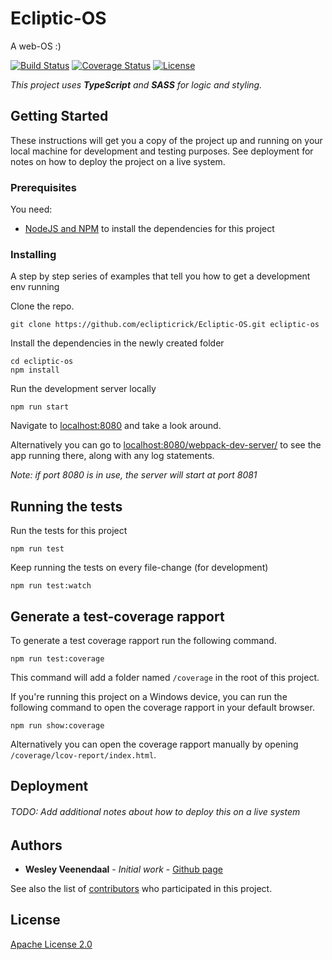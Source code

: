 # Ecliptic-OS
A web-OS :)

[![Build Status](https://travis-ci.com/eclipticrick/Ecliptic-OS.svg?branch=master)](https://travis-ci.com/eclipticrick/Ecliptic-OS)
[![Coverage Status](https://coveralls.io/repos/github/eclipticrick/Ecliptic-OS/badge.svg?branch=master)](https://coveralls.io/github/eclipticrick/Ecliptic-OS?branch=master)
[![License](https://img.shields.io/badge/License-Apache%202.0-blue.svg)](https://opensource.org/licenses/Apache-2.0)

_This project uses __TypeScript__ and __SASS__ for logic and styling._

## Getting Started

These instructions will get you a copy of the project up and running on your local machine for development and testing purposes. See deployment for notes on how to deploy the project on a live system.

### Prerequisites

You need:
* [NodeJS and NPM](https://nodejs.org/) to install the dependencies for this project


### Installing

A step by step series of examples that tell you how to get a development env running

Clone the repo.
```
git clone https://github.com/eclipticrick/Ecliptic-OS.git ecliptic-os
```

Install the dependencies in the newly created folder

```
cd ecliptic-os
npm install
```

Run the development server locally
```
npm run start
```
Navigate to [localhost:8080](http://localhost:8080) and take a look around.

Alternatively you can go to [localhost:8080/webpack-dev-server/](http://localhost:8080/webpack-dev-server/) to see the app running there, along with any log statements.

*Note: if port 8080 is in use, the server will start at port 8081*

## Running the tests

Run the tests for this project
```
npm run test
```

Keep running the tests on every file-change (for development)
```
npm run test:watch
```

## Generate a test-coverage rapport

To generate a test coverage rapport run the following command.
```
npm run test:coverage
```
This command will add a folder named `/coverage` in the root of this project. 

If you're running this project on a Windows device, you can run the following command to open the coverage rapport in your default browser.
```
npm run show:coverage
```
Alternatively you can open the coverage rapport manually by opening `/coverage/lcov-report/index.html`.

## Deployment

###### TODO: Add additional notes about how to deploy this on a live system

## Authors

* **Wesley Veenendaal** - *Initial work* - [Github page](https://github.com/eclipticrick)

See also the list of [contributors](https://github.com/eclipticrick/Ecliptic-OS/contributors) who participated in this project.

## License

[Apache License 2.0](https://github.com/eclipticrick/Ecliptic-OS/blob/master/LICENCE)
